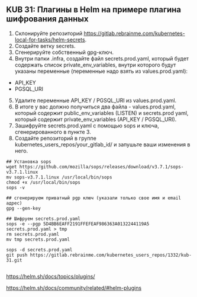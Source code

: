 ## KUB 31: Плагины в Helm на примере плагина шифрования данных

1. Склонируйте репозиторий https://gitlab.rebrainme.com/kubernetes-local-for-tasks/helm-secrets.
2. Создайте ветку secrets.
3. Сгенерируйте собственный gpg-ключ.
4. Внутри папки .infra, создайте файл secrets.prod.yaml, который будет содержать список private_env_variables, внутри которого будут указаны переменные (переменные надо взять из values.prod.yaml):
* API_KEY
* PGSQL_URI
5. Удалите переменные API_KEY / PGSQL_URI из values.prod.yaml.
6. В итоге у вас должно получиться два файла - values.prod.yaml, который содержит public_env_variables (LISTEN) и secrets.prod yaml, который содержит private_env_variables (API_KEY / PGSQL_URI).
7. Зашифруйте secrets.prod.yaml с помощью sops и ключа, сгенерированного в пункте 3.
8. Создайте репозиторий в группе kubernetes_users_repos/your_gitlab_id/ и запушьте ваши изменения в него.


```
## Установка sops
wget https://github.com/mozilla/sops/releases/download/v3.7.1/sops-v3.7.1.linux
mv sops-v3.7.1.linux /usr/local/bin/sops
chmod +x /usr/local/bin/sops
sops -v

## сгенерируем приватный pgp ключ (указали только свое имя и email адрес)
gpg --gen-key

## Шифруем secrets.prod.yaml
sops -e --pgp 5D4BB6EAFF2191FFEFEAF986363A0132244119A5 secrets.prod.yaml > tmp
rm secrets.prod.yaml
mv tmp secrets.prod.yaml

sops -d secrets.prod.yaml
git push https://gitlab.rebrainme.com/kubernetes_users_repos/1332/kub-31.git


```

https://helm.sh/docs/topics/plugins/

https://helm.sh/docs/community/related/#helm-plugins



